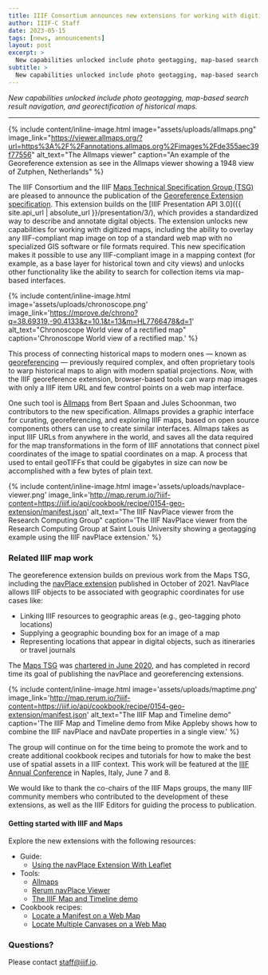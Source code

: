 ```yaml
---
title: IIIF Consortium announces new extensions for working with digitized maps
author: IIIF-C Staff
date: 2023-05-15
tags: [news, announcements]
layout: post
excerpt: >
  New capabilities unlocked include photo geotagging, map-based search result navigation, and georectification of historical maps.
subtitle: >
  New capabilities unlocked include photo geotagging, map-based search result navigation, and georectification of historical maps.
---
```


_New capabilities unlocked include photo geotagging, map-based search result navigation, and georectification of historical maps._

---

{% include content/inline-image.html image="assets/uploads/allmaps.png" image_link="https://viewer.allmaps.org/?url=https%3A%2F%2Fannotations.allmaps.org%2Fimages%2Fde355aec39f77556" alt_text="The Allmaps viewer" caption="An example of the Georeference extension as see in the Allmaps viewer showing a 1948 view of Zutphen, Netherlands" %}

The IIIF Consortium and the IIIF [Maps Technical Specification Group (TSG)](https://iiif.io/community/groups/maps-tsg/) are pleased to announce the publication of the [Georeference Extension specification](https://iiif.io/api/extension/georef/). This extension builds on the [IIIF Presentation API 3.0]({{ site.api_url | absolute_url }}/presentation/3/), which provides a standardized way to describe and annotate digital objects. The extension unlocks new capabilities for working with digitized maps, including the ability to overlay any IIIF-compliant map image on top of a standard web map with no specialized GIS software or file formats required. This new specification makes it possible to use any IIIF-compliant image in a mapping context (for example, as a base layer for historical town and city views) and unlocks other functionality like the ability to search for collection items via map-based interfaces.



{% include content/inline-image.html image='assets/uploads/chronoscope.png' image_link='https://mprove.de/chrono?q=38.69319,-90.4133&z=10.1&t=13&m=HL7766478&d=1' alt_text="Chronoscope World view of a rectified map" caption='Chronoscope World view of a rectified map.' %}

This process of connecting historical maps to modern ones &mdash; known as [georeferencing](https://en.wikipedia.org/wiki/Georeferencing) &mdash; previously required complex, and often proprietary tools to warp historical maps to align with modern spatial projections. Now, with the IIIF georeference extension, browser-based tools can warp map images with only a IIIF item URL and few control points on a web map interface. 

One such tool is [Allmaps](https://allmaps.org/) from Bert Spaan and Jules Schoonman, two contributors to the new specification. Allmaps provides a graphic interface for curating, georeferencing, and exploring IIIF maps, based on open source components others can use to create similar interfaces. Allmaps takes as input IIIF URLs from anywhere in the world, and saves all the data required for the map transformations in the form of IIIF annotations that connect pixel coordinates of the image to spatial coordinates on a map. A process that used to entail geoTIFFs that could be gigabytes in size can now be accomplished with a few bytes of plain text.

{% include content/inline-image.html image='assets/uploads/navplace-viewer.png' image_link='http://map.rerum.io/?iiif-content=https://iiif.io/api/cookbook/recipe/0154-geo-extension/manifest.json' alt_text="The IIIF NavPlace viewer from the Research Computing Group" caption='The IIIF NavPlace viewer from the Research Computing Group at Saint Louis University showing a geotagging example using the IIIF navPlace extension.' %}

### Related IIIF map work

The georeference extension builds on previous work from the Maps TSG, including the [navPlace extension](https://iiif.io/api/extension/navplace/) published in October of 2021. NavPlace allows IIIF objects to be associated with geographic coordinates for use cases like:

* Linking IIIF resources to geographic areas (e.g., geo-tagging photo locations)
* Supplying a geographic bounding box for an image of a map
* Representing locations that appear in digital objects, such as itineraries or travel journals

The [Maps TSG](https://iiif.io/community/groups/maps-tsg/) was [chartered in June 2020](https://iiif.io/community/groups/maps-tsg/charter/), and has completed in record time its goal of publishing the navPlace and georeferencing extensions. 

{% include content/inline-image.html image='assets/uploads/maptime.png' image_link='http://map.rerum.io/?iiif-content=https://iiif.io/api/cookbook/recipe/0154-geo-extension/manifest.json' alt_text="The IIIF Map and Timeline demo" caption='The IIIF Map and Timeline demo from Mike Appleby shows how to combine the IIIF navPlace and navDate properties in a single view.' %}

The group will continue on for the time being to promote the work and to create additional cookbook recipes and tutorials for how to make the best use of spatial assets in a IIIF context. This work will be featured at the [IIIF Annual Conference](https://iiif.io/event/2023/naples/schedule/) in Naples, Italy, June 7 and 8.

We would like to thank the co-chairs of the IIIF Maps groups, the many IIIF community members who contributed to the development of these extensions, as well as the IIIF Editors for guiding the process to publication.

#### **Getting started with IIIF and Maps**

Explore the new extensions with the following resources:

* Guide: 
  * [Using the navPlace Extension With Leaflet](https://guides.iiif.io/guides/navplace/)
* Tools:
    * [Allmaps](https://allmaps.org/)
    * [Rerum navPlace Viewer](http://map.rerum.io/?iiif-content=)
    * [The IIIF Map and Timeline demo](https://mikeapp.github.io/maptime-demo/?iiif-content=https://mikeapp.github.io/manifest-fixtures/collection/test.json)
* Cookbook recipes:
    * [Locate a Manifest on a Web Map](https://iiif.io/api/cookbook/recipe/0154-geo-extension/)
    * [Locate Multiple Canvases on a Web Map](https://iiif.io/api/cookbook/recipe/0240-navPlace-on-canvases/)


### Questions?

Please contact [staff@iiif.io](mailto:staff@iiif.io).
